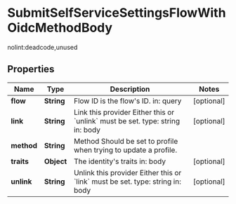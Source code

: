

# SubmitSelfServiceSettingsFlowWithOidcMethodBody

nolint:deadcode,unused

## Properties

Name | Type | Description | Notes
------------ | ------------- | ------------- | -------------
**flow** | **String** | Flow ID is the flow&#39;s ID.  in: query |  [optional]
**link** | **String** | Link this provider  Either this or &#x60;unlink&#x60; must be set.  type: string in: body |  [optional]
**method** | **String** | Method  Should be set to profile when trying to update a profile. | 
**traits** | **Object** | The identity&#39;s traits  in: body |  [optional]
**unlink** | **String** | Unlink this provider  Either this or &#x60;link&#x60; must be set.  type: string in: body |  [optional]



